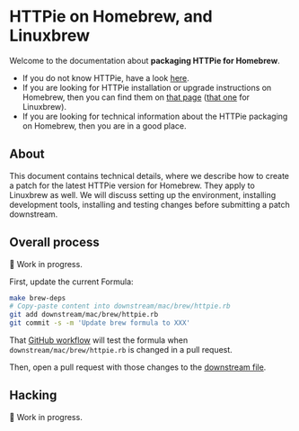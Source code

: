 # HTTPie on Homebrew, and Linuxbrew

Welcome to the documentation about **packaging HTTPie for Homebrew**.

- If you do not know HTTPie, have a look [here](https://httpie.io/cli).
- If you are looking for HTTPie installation or upgrade instructions on Homebrew, then you can find them on [that page](https://httpie.io/docs#homebrew) ([that one](https://httpie.io/docs#linuxbrew) for Linuxbrew).
- If you are looking for technical information about the HTTPie packaging on Homebrew, then you are in a good place.

## About

This document contains technical details, where we describe how to create a patch for the latest HTTPie version for Homebrew. They apply to Linuxbrew as well.
We will discuss setting up the environment, installing development tools, installing and testing changes before submitting a patch downstream.

## Overall process

:construction: Work in progress.

First, update the current Formula:

```bash
make brew-deps
# Copy-paste content into downstream/mac/brew/httpie.rb
git add downstream/mac/brew/httpie.rb
git commit -s -m 'Update brew formula to XXX'
```

That [GitHub workflow](https://github.com/httpie/httpie/actions/workflows/test-package-mac-brew.yml) will test the formula when `downstream/mac/brew/httpie.rb` is changed in a pull request.

Then, open a pull request with those changes to the [downstream file](https://github.com/Homebrew/homebrew-core/blob/master/Formula/httpie.rb).

## Hacking

:construction: Work in progress.
